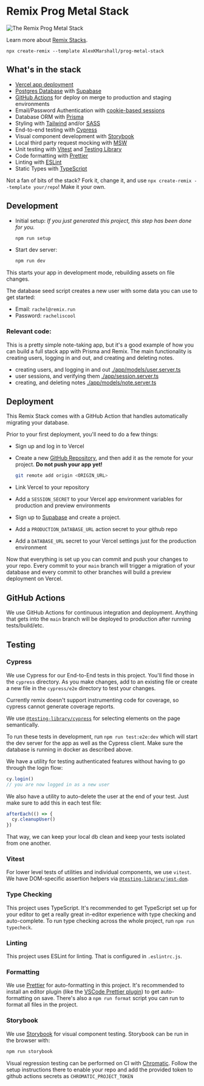 # Remix Prog Metal Stack

![The Remix Prog Metal Stack](https://user-images.githubusercontent.com/48052439/161312932-8a4c7514-5e09-420d-8e68-722b98bc20e3.png)

Learn more about [Remix Stacks](https://remix.run/stacks).

```
npx create-remix --template AlexKMarshall/prog-metal-stack
```

## What's in the stack

- [Vercel app deployment](https://vercel.com)
- [Postgres Database](https://postgresql.org) with [Supabase](https://supabase.io/)
- [GitHub Actions](https://github.com/features/actions) for deploy on merge to production and staging environments
- Email/Password Authentication with [cookie-based sessions](https://remix.run/docs/en/v1/api/remix#createcookiesessionstorage)
- Database ORM with [Prisma](https://prisma.io)
- Styling with [Tailwind](https://tailwindcss.com/) and/or [SASS](https://sass-lang.com)
- End-to-end testing with [Cypress](https://cypress.io)
- Visual component development with [Storybook](https://storybook.io)
- Local third party request mocking with [MSW](https://mswjs.io)
- Unit testing with [Vitest](https://vitest.dev) and [Testing Library](https://testing-library.com)
- Code formatting with [Prettier](https://prettier.io)
- Linting with [ESLint](https://eslint.org)
- Static Types with [TypeScript](https://typescriptlang.org)

Not a fan of bits of the stack? Fork it, change it, and use `npx create-remix --template your/repo`! Make it your own.

## Development

- Initial setup: _If you just generated this project, this step has been done for you._

  ```sh
  npm run setup
  ```

- Start dev server:

  ```sh
  npm run dev
  ```

This starts your app in development mode, rebuilding assets on file changes.

The database seed script creates a new user with some data you can use to get started:

- Email: `rachel@remix.run`
- Password: `racheliscool`

### Relevant code:

This is a pretty simple note-taking app, but it's a good example of how you can build a full stack app with Prisma and Remix. The main functionality is creating users, logging in and out, and creating and deleting notes.

- creating users, and logging in and out [./app/models/user.server.ts](./app/models/user.server.ts)
- user sessions, and verifying them [./app/session.server.ts](./app/session.server.ts)
- creating, and deleting notes [./app/models/note.server.ts](./app/models/note.server.ts)

## Deployment

This Remix Stack comes with a GitHub Action that handles automatically migrating your database.

Prior to your first deployment, you'll need to do a few things:

- Sign up and log in to Vercel

- Create a new [GitHub Repository](https://repo.new), and then add it as the remote for your project. **Do not push your app yet!**

  ```sh
  git remote add origin <ORIGIN_URL>
  ```

- Link Vercel to your repository

- Add a `SESSION_SECRET` to your Vercel app environment variables for production and preview environments

- Sign up to [Supabase](https://app.supabase.io/) and create a project.

- Add a `PRODUCTION_DATABASE_URL` action secret to your github repo

- Add a `DATABASE_URL` secret to your Vercel settings just for the production environment

Now that everything is set up you can commit and push your changes to your repo. Every commit to your `main` branch will trigger a migration of your database and every commit to other branches will build a preview deployment on Vercel.

## GitHub Actions

We use GitHub Actions for continuous integration and deployment. Anything that gets into the `main` branch will be deployed to production after running tests/build/etc.

## Testing

### Cypress

We use Cypress for our End-to-End tests in this project. You'll find those in the `cypress` directory. As you make changes, add to an existing file or create a new file in the `cypress/e2e` directory to test your changes.

Currently remix doesn't support instrumenting code for coverage, so cypress cannot generate coverage reports.

We use [`@testing-library/cypress`](https://testing-library.com/cypress) for selecting elements on the page semantically.

To run these tests in development, run `npm run test:e2e:dev` which will start the dev server for the app as well as the Cypress client. Make sure the database is running in docker as described above.

We have a utility for testing authenticated features without having to go through the login flow:

```ts
cy.login()
// you are now logged in as a new user
```

We also have a utility to auto-delete the user at the end of your test. Just make sure to add this in each test file:

```ts
afterEach(() => {
  cy.cleanupUser()
})
```

That way, we can keep your local db clean and keep your tests isolated from one another.

### Vitest

For lower level tests of utilities and individual components, we use `vitest`. We have DOM-specific assertion helpers via [`@testing-library/jest-dom`](https://testing-library.com/jest-dom).

### Type Checking

This project uses TypeScript. It's recommended to get TypeScript set up for your editor to get a really great in-editor experience with type checking and auto-complete. To run type checking across the whole project, run `npm run typecheck`.

### Linting

This project uses ESLint for linting. That is configured in `.eslintrc.js`.

### Formatting

We use [Prettier](https://prettier.io/) for auto-formatting in this project. It's recommended to install an editor plugin (like the [VSCode Prettier plugin](https://marketplace.visualstudio.com/items?itemName=esbenp.prettier-vscode)) to get auto-formatting on save. There's also a `npm run format` script you can run to format all files in the project.

### Storybook

We use [Storybook](https://storybookjs.org/) for visual component testing. Storybook can be run in the browser with:

```sh
npm run storybook
```

Visual regression testing can be performed on CI with [Chromatic](https://chromatic.com). Follow the setup instructions there to enable your repo and add the provided token to github actions secrets as `CHROMATIC_PROJECT_TOKEN`
